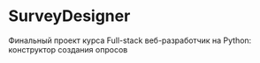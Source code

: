 # SurveyDesigner
Финальный проект курса Full-stack веб-разработчик на Python: конструктор создания опросов
